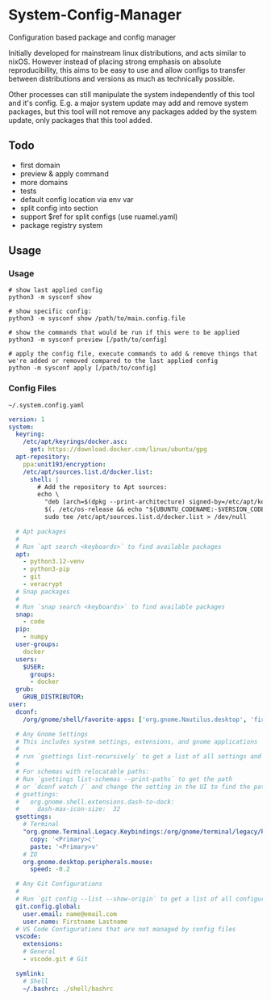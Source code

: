 # System-Config-Manager
Configuration based package and config manager

Initially developed for mainstream linux distributions, and acts similar to nixOS.
However instead of placing strong emphasis on absolute reproducibility, this aims to be easy to use and allow configs to transfer between distributions and versions as much as technically possible.

Other processes can still manipulate the system independently of this tool and it's config.
E.g. a major system update may add and remove system packages, but this tool will not remove any packages added by the system update, only packages that this tool added.

## Todo

- first domain
- preview & apply command
- more domains
- tests
- default config location via env var
- split config into section
- support $ref for split configs (use ruamel.yaml)
- package registry system

## Usage

### Usage

```shell
# show last applied config
python3 -m sysconf show

# show specific config:
python3 -m sysconf show /path/to/main.config.file

# show the commands that would be run if this were to be applied
python3 -m sysconf preview [/path/to/config]

# apply the config file, execute commands to add & remove things that we're added or removed compared to the last applied config
python -m sysconf apply [/path/to/config]
```

### Config Files

`~/.system.config.yaml`
```yaml
version: 1
system:
  keyring:
    /etc/apt/keyrings/docker.asc: 
      get: https://download.docker.com/linux/ubuntu/gpg
  apt-repository:
    ppa:unit193/encryption:
    /etc/apt/sources.list.d/docker.list:
      shell: |
        # Add the repository to Apt sources:
        echo \
          "deb [arch=$(dpkg --print-architecture) signed-by=/etc/apt/keyrings/docker.asc] https://download.docker.com/linux/ubuntu \
          $(. /etc/os-release && echo "${UBUNTU_CODENAME:-$VERSION_CODENAME}") stable" | \
          sudo tee /etc/apt/sources.list.d/docker.list > /dev/null

  # Apt packages
  # 
  # Run `apt search <keyboards>` to find available packages
  apt:
    - python3.12-venv
    - python3-pip
    - git
    - veracrypt
  # Snap packages
  # 
  # Run `snap search <keyboards>` to find available packages
  snap:
    - code
  pip:
    - numpy
  user-groups:
    docker
  users:
    $USER:
      groups:
      - docker
  grub:
    GRUB_DISTRIBUTOR: 
user:
  dconf:
    /org/gnome/shell/favorite-apps: ['org.gnome.Nautilus.desktop', 'firefox_firefox.desktop', 'spotify_spotify.desktop', 'code_code.desktop', 'org.gnome.Terminal.desktop']

  # Any Gnome Settings
  # This includes system settings, extensions, and gnome applications
  # 
  # run `gsettings list-recursively` to get a list of all settings and current values
  #
  # For schemas with relocatable paths:
  # Run `gsettings list-schemas --print-paths` to get the path
  # or `dconf watch /` and change the setting in the UI to find the path
  # gsettings:
  #   org.gnome.shell.extensions.dash-to-dock:
  #     dash-max-icon-size:  32
  gsettings:
    # Terminal
    "org.gnome.Terminal.Legacy.Keybindings:/org/gnome/terminal/legacy/keybindings/":
      copy: '<Primary>c'
      paste: '<Primary>v'
    # IO
    org.gnome.desktop.peripherals.mouse:
      speed: -0.2

  # Any Git Configurations
  #
  # Run `git config --list --show-origin` to get a list of all configurations and current values
  git.config.global:
    user.email: name@email.com
    user.name: Firstname Lastname
  # VS Code Configurations that are not managed by config files
  vscode:
    extensions:
    # General
    - vscode.git # Git

  symlink:
    # Shell
    ~/.bashrc: ./shell/bashrc
```